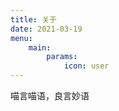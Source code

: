 ```yaml
---
title: 关于
date: 2021-03-19
menu:
    main:
        params:
            icon: user
---
```


喵言喵语，良言妙语
